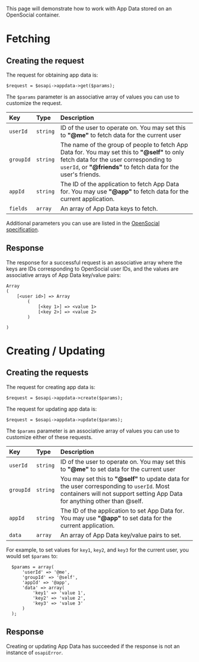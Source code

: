 This page will demonstrate how to work with App Data stored on an OpenSocial container.



# Fetching #

## Creating the request ##

The request for obtaining app data is:

```
$request = $osapi->appdata->get($params);
```

The `$params` parameter is an associative array of values you can use to customize the request.

| **Key** | **Type** | **Description** |
|:--------|:---------|:----------------|
| `userId` | `string` | ID of the user to operate on.  You may set this to **"@me"** to fetch data for the current user |
| `groupId` | `string` | The name of the group of people to fetch App Data for.  You may set this to **"@self"** to only fetch data for the user corresponding to `userId`, or **"@friends"** to fetch data for the user's friends. |
| `appId` | `string` | The ID of the application to fetch App Data for. You may use **"@app"** to fetch data for the current application. |
| `fields` | `array` | An array of App Data keys to fetch. |

Additional parameters you can use are listed in the [OpenSocial specification](http://www.opensocial.org/Technical-Resources/opensocial-spec-v09/REST-API.html#standardQueryParameters).

## Response ##

The response for a successful request is an associative array where the keys are IDs corresponding to OpenSocial user IDs, and the values are associative arrays of App Data key/value pairs:

```
Array
(
    [<user id>] => Array
        (
            [<key 1>] => <value 1>
            [<key 2>] => <value 2>
        )

)
```

# Creating / Updating #

## Creating the requests ##

The request for creating app data is:

```
$request = $osapi->appdata->create($params);
```

The request for updating app data is:

```
$request = $osapi->appdata->update($params);
```

The `$params` parameter is an associative array of values you can use to customize either of these requests.

| **Key** | **Type** | **Description** |
|:--------|:---------|:----------------|
| `userId` | `string` | ID of the user to operate on.  You may set this to **"@me"** to set data for the current user |
| `groupId` | `string` |  You may set this to **"@self"** to update data for the user corresponding to `userId`.  Most containers will not support setting App Data for anything other than @self. |
| `appId` | `string` | The ID of the application to set App Data for. You may use **"@app"** to set data for the current application. |
| `data` | `array` | An array of App Data key/value pairs to set.  |

For example, to set values for `key1`, `key2`, and `key3` for the current user, you would set `$params` to:

```
  $params = array(
      'userId' => '@me', 
      'groupId' => '@self', 
      'appId' => '@app',
      'data' => array(
          'key1' => 'value 1', 
          'key2' => 'value 2', 
          'key3' => 'value 3'
      )
  );
```

## Response ##

Creating or updating App Data has succeeded if the response is not an instance of `osapiError`.